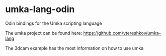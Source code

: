 # umka-lang-odin
Odin bindings for the Umka scripting language

The umka project can be found here: https://github.com/vtereshkov/umka-lang

The 3dcam example has the most information on how to use umka
